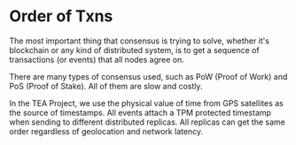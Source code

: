 # Order of Txns

The most important thing that consensus is trying to solve, whether it's blockchain or any kind of distributed system, is to get a sequence of transactions (or events) that all nodes agree on.

There are many types of consensus used, such as PoW (Proof of Work) and PoS (Proof of Stake). All of them are slow and costly. 

In the TEA Project, we use the physical value of time from GPS satellites as the source of timestamps. All events attach a TPM protected timestamp when sending to different distributed replicas. All replicas can get the same order regardless of geolocation and network latency. 
